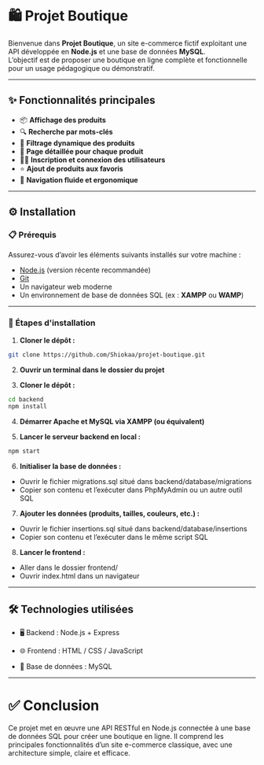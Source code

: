 # 🛍️ Projet Boutique

Bienvenue dans **Projet Boutique**, un site e-commerce fictif exploitant une API développée en **Node.js** et une base de données **MySQL**.  
L’objectif est de proposer une boutique en ligne complète et fonctionnelle pour un usage pédagogique ou démonstratif.

---

## ✨ Fonctionnalités principales

- 📦 **Affichage des produits**
- 🔍 **Recherche par mots-clés**
- 🧼 **Filtrage dynamique des produits**
- 📄 **Page détaillée pour chaque produit**
- 🧑‍💻 **Inscription et connexion des utilisateurs**
- ⭐ **Ajout de produits aux favoris**
- 🧭 **Navigation fluide et ergonomique**

---

## ⚙️ Installation

### 📋 Prérequis

Assurez-vous d’avoir les éléments suivants installés sur votre machine :

- [Node.js](https://nodejs.org/) (version récente recommandée)
- [Git](https://git-scm.com/)
- Un navigateur web moderne
- Un environnement de base de données SQL (ex : **XAMPP** ou **WAMP**)

---

### 🚀 Étapes d'installation

1. **Cloner le dépôt :**

```bash
git clone https://github.com/Shiokaa/projet-boutique.git
```

2. **Ouvrir un terminal dans le dossier du projet**
   <br>

3. **Cloner le dépôt :**

```bash
cd backend
npm install
```

4. **Démarrer Apache et MySQL via XAMPP (ou équivalent)**
   <br>

5. **Lancer le serveur backend en local :**

```bash
npm start
```

6. **Initialiser la base de données :**

- Ouvrir le fichier migrations.sql situé dans backend/database/migrations
- Copier son contenu et l’exécuter dans PhpMyAdmin ou un autre outil SQL

7. **Ajouter les données (produits, tailles, couleurs, etc.) :**

- Ouvrir le fichier insertions.sql situé dans backend/database/insertions
- Copier son contenu et l’exécuter dans le même script SQL

8. **Lancer le frontend :**
- Aller dans le dossier frontend/
- Ouvrir index.html dans un navigateur

---

## 🛠️ Technologies utilisées
- 🖥 Backend : Node.js + Express

- 🌐 Frontend : HTML / CSS / JavaScript

- 💽 Base de données : MySQL

---

# ✅ Conclusion
Ce projet met en œuvre une API RESTful en Node.js connectée à une base de données SQL pour créer une boutique en ligne.
Il comprend les principales fonctionnalités d’un site e-commerce classique, avec une architecture simple, claire et efficace.